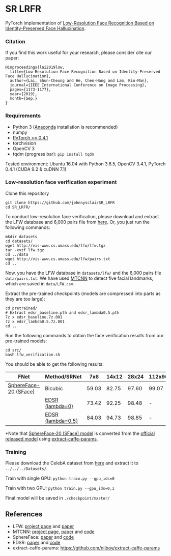 # SR LRFR
PyTorch implementation of [Low-Resolution Face Recognition Based on Identity-Preserved Face Hallucination](https://ieeexplore.ieee.org/document/8803782).

### Citation
If you find this work useful for your research, please consider cite our paper:
```
@inproceedings{lai2019low,
  title={Low-Resolution Face Recognition Based on Identity-Preserved Face Hallucination},
  author={Lai, Shun-Cheung and He, Chen-Hang and Lam, Kin-Man},
  journal={IEEE International Conference on Image Processing},
  pages={1173-1177},
  year={2019},
  month={Sep.}
}
```

### Requirements
- Python 3 ([Anaconda](https://www.anaconda.com) installation is recommended)
- numpy
- [PyTorch >= 0.4.1](https://pytorch.org)
- torchvision
- OpenCV 3
- tqdm (progress bar): ``pip install tqdm``

Tested environment: Ubuntu 16.04 with Python 3.6.5, OpenCV 3.4.1, PyTorch 0.4.1 (CUDA 9.2 & cuDNN 7.1)

### Low-resolution face verification experiment
Clone this repository
```
git clone https://github.com/johnnysclai/SR_LRFR
cd SR_LRFR/
```

To conduct low-resolution face verification, please download and extract the LFW database and 6,000 pairs file from [here](http://vis-www.cs.umass.edu/lfw/#download). Or, you just run the following commands:

```
mkdir datasets
cd datasets/
wget http://vis-www.cs.umass.edu/lfw/lfw.tgz
tar -xvzf lfw.tgz
cd ../data
wget http://vis-www.cs.umass.edu/lfw/pairs.txt
cd ..
```
Now, you have the LFW database in ``datasets/lfw/`` and the 6,000 pairs file ``data/pairs.txt``. We have used [MTCNN](https://github.com/TropComplique/mtcnn-pytorch) to detect five facial landmarks, which are saved in ``data/LFW.csv``.

Extract the pre-trained checkpoints (models are compressed into parts as they are too large):
```
cd pretrained/
# Extract edsr_baseline.pth and edsr_lambda0.5.pth
7z x edsr_baseline.7z.001
7z x edsr_lambda0.5.7z.001
cd ..
```

Run the following commands to obtain the face verification results from our pre-trained models:
```
cd src/
bash lfw_verification.sh
```
You should be able to get the following results:

| FNet                                          | Method/SRNet                     | 7x6   | 14x12 | 28x24 | 112x96 |
| --------------------------------------------- | -------------------------------- | ----- | ----- | ----- | ------ |
| [SphereFace-20 (SFace)](pretrained/sface.pth) | Bicubic                          | 59.03 | 82.75 | 97.60 | 99.07  |
|                                               | [EDSR (lambda=0)](pretrained/)   | 73.42 | 92.25 | 98.48 | -      |
|                                               | [EDSR (lambda=0.5)](pretrained/) | 84.03 | 94.73 | 98.85 | -      |

*Note that [SphereFace-20 (SFace) model](pretrained/sface.pth) is converted from the [official released model](https://github.com/wy1iu/sphereface#models) using [extract-caffe-params](https://github.com/nilboy/extract-caffe-params).

### Training
Please download the CelebA dataset from [here](https://drive.google.com/drive/folders/0B7EVK8r0v71pWEZsZE9oNnFzTm8) and extract it to ```../../../Datasets/```.

Train with single GPU: ```python train.py --gpu_ids=0```

Train with two GPU: ```python train.py --gpu_ids=0,1```

Final model will be saved in ```./checkpoint/master/```

## References
- LFW: [project page](http://vis-www.cs.umass.edu/lfw/) and [paper](http://vis-www.cs.umass.edu/lfw/lfw.pdf)
- MTCNN: [project page](https://kpzhang93.github.io/MTCNN_face_detection_alignment/index.html), [paper](https://ieeexplore.ieee.org/abstract/document/7553523) and [code](https://github.com/kpzhang93/MTCNN_face_detection_alignment)
- SphereFace: [paper](https://arxiv.org/abs/1704.08063) and [code](https://github.com/wy1iu/sphereface)
- EDSR: [paper](https://ieeexplore.ieee.org/document/8014885) and [code](https://github.com/thstkdgus35/EDSR-PyTorch) 
- extract-caffe-params: https://github.com/nilboy/extract-caffe-params